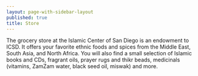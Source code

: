 ```yaml
---
layout: page-with-sidebar-layout
published: true
title: Store
---
```

The grocery store at the Islamic Center of San Diego is an endowment to ICSD. It offers your favorite ethnic foods and spices from the Middle East, South Asia, and North Africa. You will also find a small selection of Islamic books and CDs, fragrant oils, prayer rugs and thikr beads, medicinals (vitamins, ZamZam water, black seed oil, miswak) and more.
